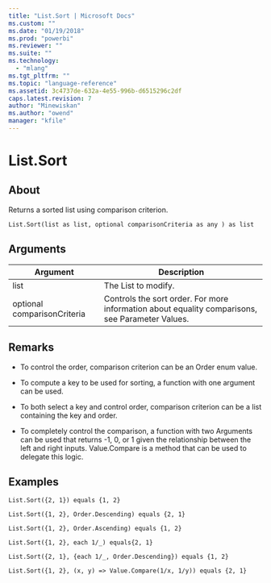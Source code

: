 ```yaml
---
title: "List.Sort | Microsoft Docs"
ms.custom: ""
ms.date: "01/19/2018"
ms.prod: "powerbi"
ms.reviewer: ""
ms.suite: ""
ms.technology: 
  - "mlang"
ms.tgt_pltfrm: ""
ms.topic: "language-reference"
ms.assetid: 3c4737de-632a-4e55-996b-d6515296c2df
caps.latest.revision: 7
author: "Minewiskan"
ms.author: "owend"
manager: "kfile"
---
```

# List.Sort

  
## About  
Returns a sorted list using comparison criterion.  
  
```  
List.Sort(list as list, optional comparisonCriteria as any ) as list  
```  
  
## Arguments  
  
|Argument|Description|  
|------------|---------------|  
|list|The List to modify.|  
|optional comparisonCriteria|Controls the sort order. For more information about equality comparisons, see Parameter Values.|  
  
## <a name="__toc360789351"></a>Remarks  
  
-   To control the order, comparison criterion can be an Order enum value.  
  
-   To compute a key to be used for sorting, a function with one argument can be used.  
  
-   To both select a key and control order, comparison criterion can be a list containing the key and order.  
  
-   To completely control the comparison, a function with two Arguments can be used that returns -1, 0, or 1 given the relationship between the left and right inputs.  Value.Compare is a method that can be used to delegate this logic.  
  
## Examples  
  
```  
List.Sort({2, 1}) equals {1, 2}  
```  
  
```  
List.Sort({1, 2}, Order.Descending) equals {2, 1}  
```  
  
```  
List.Sort({1, 2}, Order.Ascending) equals {1, 2}  
```  
  
```  
List.Sort({1, 2}, each 1/_) equals{2, 1}  
```  
  
```  
List.Sort({2, 1}, {each 1/_, Order.Descending}) equals {1, 2}  
```  
  
```  
List.Sort({1, 2}, (x, y) => Value.Compare(1/x, 1/y)) equals {2, 1}  
```  
